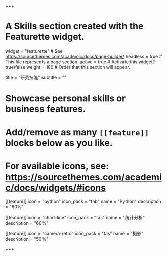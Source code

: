 +++
# A Skills section created with the Featurette widget.
widget = "featurette"  # See https://sourcethemes.com/academic/docs/page-builder/
headless = true  # This file represents a page section.
active = true  # Activate this widget? true/false
weight = 100  # Order that this section will appear.

title = "研究技能"
subtitle = ""

# Showcase personal skills or business features.
# 
# Add/remove as many `[[feature]]` blocks below as you like.
# 
# For available icons, see: https://sourcethemes.com/academic/docs/widgets/#icons

[[feature]]
  icon = "python"
  icon_pack = "fab"
  name = "Python"
  description = "60%"

[[feature]]
  icon = "chart-line"
  icon_pack = "fas"
  name = "统计分析"
  description = "60%"  

[[feature]]
  icon = "camera-retro"
  icon_pack = "fas"
  name = "摄影"
  description = "50%"

+++
